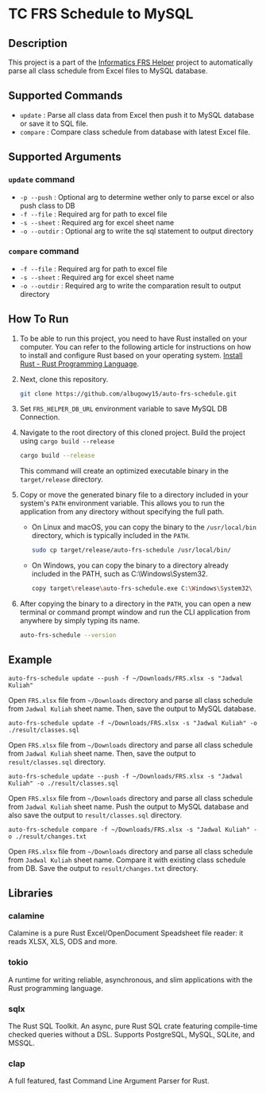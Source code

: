 # TC FRS Schedule to MySQL

## Description
This project is a part of the [Informatics FRS Helper](https://github.com/albugowy15/informatics-frs-helper) project to automatically parse all class schedule from Excel files to MySQL database.

## Supported Commands
- `update` : Parse all class data from Excel then push it to MySQL database or save it to SQL file.
- `compare` : Compare class schedule from database with latest Excel file.

## Supported Arguments

### `update` command
- `-p --push` : Optional arg to determine wether only to parse excel or also push class to DB
- `-f --file` : Required arg for path to excel file
- `-s --sheet` : Required arg for excel sheet name
- `-o --outdir` : Optional arg to write the sql statement to output directory

### `compare` command
- `-f --file` : Required arg for path to excel file
- `-s --sheet` : Required arg for excel sheet name
- `-o --outdir` : Required arg to write the comparation result to output directory

## How To Run

1. To be able to run this project, you need to have Rust installed on your computer. You can refer to the following article for instructions on how to install and configure Rust based on your operating system. [Install Rust - Rust Programming Language](https://www.rust-lang.org/tools/install).

2. Next, clone this repository.

    ```bash
    git clone https://github.com/albugowy15/auto-frs-schedule.git
    ```

3. Set `FRS_HELPER_DB_URL` environment variable to save MySQL DB Connection.

3. Navigate to the root directory of this cloned project. Build the project using `cargo build --release`

    ```bash
    cargo build --release
    ```

    This command will create an optimized executable binary in the `target/release` directory.

4. Copy or move the generated binary file to a directory included in your system's `PATH` environment variable. This allows you to run the application from any directory without specifying the full path.
    - On Linux and macOS, you can copy the binary to the `/usr/local/bin` directory, which is typically included in the `PATH`.
        ```bash
        sudo cp target/release/auto-frs-schedule /usr/local/bin/
        ```
    - On Windows, you can copy the binary to a directory already included in the PATH, such as C:\Windows\System32.
        ```bash
        copy target\release\auto-frs-schedule.exe C:\Windows\System32\
        ```

5. After copying the binary to a directory in the `PATH`, you can open a new terminal or command prompt window and run the CLI application from anywhere by simply typing its name.

    ```bash
    auto-frs-schedule --version
    ```

## Example
```
auto-frs-schedule update --push -f ~/Downloads/FRS.xlsx -s "Jadwal Kuliah"
```
Open `FRS.xlsx` file from `~/Downloads` directory and parse all class schedule from `Jadwal Kuliah` sheet name. Then, save the output to MySQL database.


```
auto-frs-schedule update -f ~/Downloads/FRS.xlsx -s "Jadwal Kuliah" -o ./result/classes.sql
```
Open `FRS.xlsx` file from `~/Downloads` directory and parse all class schedule from `Jadwal Kuliah` sheet name. Then, save the output to `result/classes.sql` directory.

```
auto-frs-schedule update --push -f ~/Downloads/FRS.xlsx -s "Jadwal Kuliah" -o ./result/classes.sql
```
Open `FRS.xlsx` file from `~/Downloads` directory and parse all class schedule from `Jadwal Kuliah` sheet name. Push the output to MySQL database and also save the output to `result/classes.sql` directory.

```
auto-frs-schedule compare -f ~/Downloads/FRS.xlsx -s "Jadwal Kuliah" -o ./result/changes.txt
```
Open `FRS.xlsx` file from `~/Downloads` directory and parse all class schedule from `Jadwal Kuliah` sheet name. Compare it with existing class schedule from DB. Save the output to `result/changes.txt` directory.

## Libraries
### calamine
Calamine is a pure Rust Excel/OpenDocument Speadsheet file reader: it reads XLSX, XLS, ODS and more. 
### tokio
A runtime for writing reliable, asynchronous, and slim applications with the Rust programming language. 
### sqlx
The Rust SQL Toolkit. An async, pure Rust SQL crate featuring compile-time checked queries without a DSL. Supports PostgreSQL, MySQL, SQLite, and MSSQL.
### clap
A full featured, fast Command Line Argument Parser for Rust.
